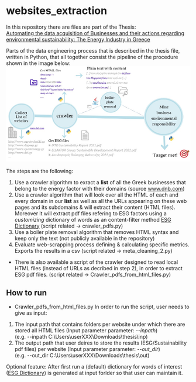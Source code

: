 # websites_extraction
In this repository there are files are part of the Thesis: <br>
[Automating the data acquisition of Businesses and their actions regarding environmental sustainability: The Energy Industry in Greece](Thesis_DI_Format%20(1).pdf)



Parts of the data engineering process that is described in the thesis file, written in Python, that all together consist the pipeline of the procedure shown in the image below:
![Pipeline](pipeline.jpg)



The steps are the following:
1. Use a crawler algorithm to exract a **list** of all the Greek businesses that belong to the energy factor with their domains (source www.dnb.com)
2. Use a crawler algorithm that will look over all the HTML of each and every domain in our **list** as well as all the URLs appearing on these web pages and its subdomains & will extract their content (HTML files). Moreover it will extract pdf files refering to ESG factors using a _customizing_ dictionary of words as an content-filter method [ESG Dictionary](websites_extraction/esg_dict.csv)
 (script related &rightarrow; crawler_pdfs.py)
3. Use a boiler plate removal algorithm that removes HTML syntax and keep only the text (not publicly available in the repository)
4. Evaluate web-scrapping process defining & calculating specific metrics. Exports the results in a csv (script related &rightarrow; meta_cleaning_2.py)

* There is also available a script of the crawler designed to read local HTML files (instead of URLs as decribed in step 2), in order to extract ESG pdf files. (script related &rightarrow; Crawler_pdfs_from_html_files.py)

## How to run
- Crawler_pdfs_from_html_files.py
In order to run the script, user needs to give as input: 
1. The input path that contains folders per website under which there are stored all HTML files (Input parameter parameter: _--inpath_) <br> (e.g. --inpath C:\Users\userXXX\Downloads\thesis\inp) <br> 
2. The output path that user deires to store the results (ESG/Sustainability pdf files) per website  (Input parameter parameter: _--out_dir_) <br> (e.g. --out_dir C:\Users\userXXX\Downloads\thesis\out) <br> 

Optional feature:
After first run a (default) dictionary for words of interest ([ESG Dictionary](websites_extraction/esg_dict.csv)) is generated at input forlder so that user can maintain it. 


